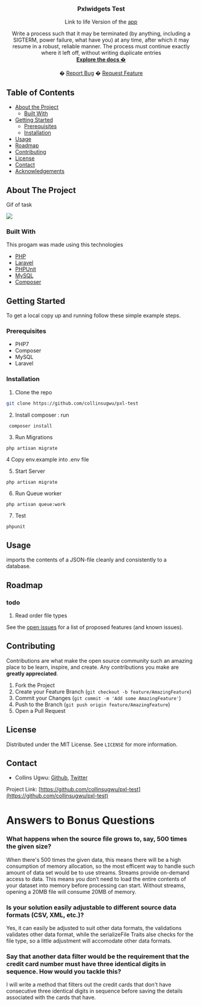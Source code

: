 <!-- PROJECT SHIELDS -->
<!--
*** I'm using markdown "reference style" links for readability.
*** Reference links are enclosed in brackets [ ] instead of parentheses ( ).
*** See the bottom of this document for the declaration of the reference variables
*** for contributors-url, forks-url, etc. This is an optional, concise syntax you may use.
*** https://www.markdownguide.org/basic-syntax/#reference-style-links
-->

<!-- PROJECT LOGO -->
<br />
<p align="center">
  <h3 align="center">Pxlwidgets Test</h3>
  <p align="center">Link to life Version of the <a href="#">app</a></p>
  <p align="center">
    Write	a	process	such	that	it	may	be	terminated	(by	anything,	including	a	
    SIGTERM,	power	failure, what	have	you)	at	any	time,	after	which	it	may	resume	in	a	
    robust,	reliable	manner.	The	process	must	continue	exactly	where	it	left	off,	without	
    writing	duplicate	entries    <br />
    <a href="https://github.com/collinsugwu/tix.africa-test/blob/master/README.md"><strong>Explore the docs �</strong></a>
    <br />
    <br />
    �
    <a href="https://github.com/collinsugwu/pxl-test/issues">Report Bug</a>
    �
    <a href="https://github.com/collinsugwu/pxl-test/issues">Request Feature</a>
  </p>
</p>



<!-- TABLE OF CONTENTS -->
## Table of Contents

* [About the Project](#about-the-project)
  * [Built With](#built-with)
* [Getting Started](#getting-started)
  * [Prerequisites](#prerequisites)
  * [Installation](#installation)
* [Usage](#usage)
* [Roadmap](#roadmap)
* [Contributing](#contributing)
* [License](#license)
* [Contact](#contact)
* [Acknowledgements](#acknowledgements)



<!-- ABOUT THE PROJECT -->
## About The Project
<p>Gif of task</p>
<img src="https://res.cloudinary.com/job-boards/image/upload/v1616962698/test_mzc6wy.gif">


### Built With
This progam was made using this technologies
* [PHP](https://www.php.net/)
* [Laravel](https://laravel.com/)
* [PHPUnit](https://phpunit.de/)
* [MySQL](https://dev.mysql.com/)
* [Composer](https://getcomposer.org/)

<!-- GETTING STARTED -->
## Getting Started

To get a local copy up and running follow these simple example steps.

### Prerequisites

* PHP7
* Composer
* MySQL
* Laravel

### Installation

<!-- 1. Get a free API Key at [https://example.com](https://example.com) -->
1. Clone the repo
```sh
git clone https://github.com/collinsugwu/pxl-test
```
2. Install composer : run
```sh
 composer install
``` 
3. Run Migrations
```
php artisan migrate
```
4 Copy env.example into .env file

5. Start Server
```
php artisan migrate
```
6. Run Queue worker
```
php artisan queue:work
```
7. Test
```
phpunit
```
<!-- USAGE EXAMPLES -->
## Usage
 imports	the	contents	of	a	JSON-file	cleanly	and	consistently	to	a	
  database.

<!-- ROADMAP -->
## Roadmap
### todo
1. Read order file types

See the [open issues](https://github.com/collinsugwu/pxl-test/issues) for a list of proposed features (and known issues).


<!-- CONTRIBUTING -->
## Contributing

Contributions are what make the open source community such an amazing place to be learn, inspire, and create. Any contributions you make are **greatly appreciated**.

1. Fork the Project
2. Create your Feature Branch (`git checkout -b feature/AmazingFeature`)
3. Commit your Changes (`git commit -m 'Add some AmazingFeature'`)
4. Push to the Branch (`git push origin feature/AmazingFeature`)
5. Open a Pull Request



<!-- LICENSE -->
## License

Distributed under the MIT License. See `LICENSE` for more information.


<!-- CONTACT -->
## Contact


* Collins Ugwu: [Github](https://github.com/collinsugwu), [Twitter](https://twitter.com/collinsugwu_me)

Project Link: [https://github.com/collinsugwu/pxl-test](https://github.com/collinsugwu/pxl-test)

<!-- ACKNOWLEDGEMENTS -->


# Answers to Bonus Questions


### What	happens  when the	source file grows to,  say, 500 times the given size?

<p>When there's 500 times the given data, this means there will be a high consumption of memory allocation, so the most efficent way to handle 
  such amount of data set would be to use streams. Streams provide on-demand access to data. This means you don’t need to load the entire contents of your dataset into memory before processing can start. Without streams, opening a 20MB file will consume 20MB of memory.
</p>

###  Is	your	solution	easily	adjustable	to	different	source	data	formats	(CSV,	XML, etc.)?

<p>Yes, it can easily be adjusted to suit other data formats, the validations validates other data format, while the serializeFile Traits alse checks for the file type, so a little adjustment will accomodate other data formats.</p>

###  Say	that	another	data	filter	would	be	the	requirement	that	the	credit	card	number must	have	three identical	digits	in	sequence.	How	would	you	tackle	this?

<p>I will write a method that filters out the credit cards that don't have consecutive three identical	digits in sequence before saving the details associated with the cards that have.</p>

